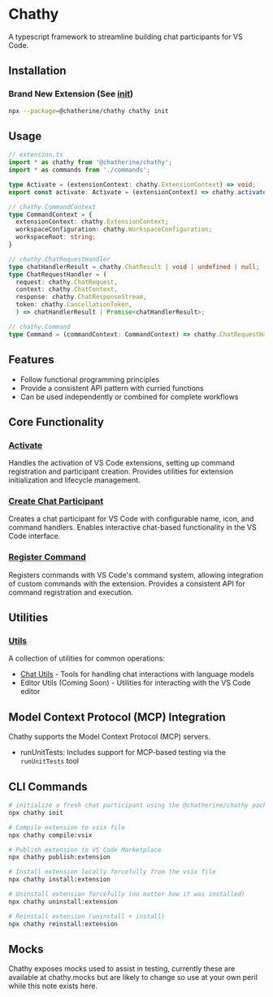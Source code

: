 # Chathy

A typescript framework to streamline building chat participants for VS Code.

## Installation

### Brand New Extension (See [init](/chathy/init/README.md))
  ```bash
  npx --package=@chatherine/chathy chathy init
  ```

## Usage

```typescript
// extension.ts
import * as chathy from '@chatherine/chathy';
import * as commands from './commands';

type Activate = (extensionContext: chathy.ExtensionContext) => void;
export const activate: Activate = (extensionContext) => chathy.activate(commands, commands.someCommandUsedForDefault.name)(extensionContext);

// chathy.CommandContext
type CommandContext = {
  extensionContext: chathy.ExtensionContext;
  workspaceConfiguration: chathy.WorkspaceConfiguration;
  workspaceRoot: string;
}

// chathy.ChatRequestHandler
type chatHandlerResult = chathy.ChatResult | void | undefined | null;
type ChatRequestHandler = (
  request: chathy.ChatRequest,
  context: chathy.ChatContext,
  response: chathy.ChatResponseStream,
  token: chathy.CancellationToken,
  ) => chatHandlerResult | Promise<chatHandlerResult>;

// chathy.Command
type Command = (commandContext: CommandContext) => chathy.ChatRequestHandler;
```

## Features

- Follow functional programming principles
- Provide a consistent API pattern with curried functions
- Can be used independently or combined for complete workflows

## Core Functionality

### [Activate](/chathy/src/activate/README.md)
Handles the activation of VS Code extensions, setting up command registration and participant creation. Provides utilities for extension initialization and lifecycle management.

### [Create Chat Participant](/chathy/src/createChatParticipant/README.md)
Creates a chat participant for VS Code with configurable name, icon, and command handlers. Enables interactive chat-based functionality in the VS Code interface.

### [Register Command](/chathy/src/registerCommand/README.md)
Registers commands with VS Code's command system, allowing integration of custom commands with the extension. Provides a consistent API for command registration and execution.

## Utilities

### [Utils](/chathy/src/utils/README.md)
A collection of utilities for common operations:

- [Chat Utils](/chathy/src/utils/chat/README.md) - Tools for handling chat interactions with language models
- Editor Utils (Coming Soon) - Utilities for interacting with the VS Code editor

## Model Context Protocol (MCP) Integration

Chathy supports the Model Context Protocol (MCP) servers.
- runUnitTests: Includes support for MCP-based testing via the `runUnitTests` tool

## CLI Commands

```bash
# initialize a fresh chat participant using the @chatherine/chathy package
npx chathy init

# Compile extension to vsix file
npx chathy compile:vsix

# Publish extension to VS Code Marketplace
npx chathy publish:extension

# Install extension locally forcefully from the vsix file
npx chathy install:extension

# Uninstall extension forcefully (no matter how it was installed)
npx chathy uninstall:extension

# Reinstall extension (uninstall + install)
npx chathy reinstall:extension
```

## Mocks

Chathy exposes mocks used to assist in testing, currently these are available at chathy.mocks but are likely to change so use at your own peril while this note exists here.
